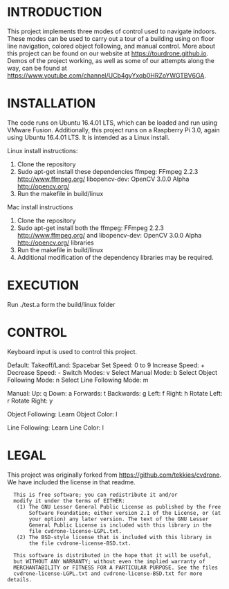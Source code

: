 # INTRODUCTION
This project implements three modes of control used to navigate indoors. These modes can be used to carry out a tour of a building using on floor line navigation, colored object following, and manual control. More about this project can be found on our website at https://tourdrone.github.io. Demos of the project working, as well as some of our attempts along the way, can be found at https://www.youtube.com/channel/UCb4gyYxqb0HRZoYWGTBV6GA. 
    
# INSTALLATION
The code runs on Ubuntu 16.4.01 LTS, which can be loaded and run using VMware Fusion. Additionally, this project runs on a Raspberry Pi 3.0, again using Ubuntu 16.4.01 LTS. It is intended as a Linux install.

Linux install instructions:
  1. Clone the repository
  2. Sudo apt-get install these dependencies
  	ffmpeg: 
	  FFmpeg 2.2.3 <LGPL v2.1 license> http://www.ffmpeg.org/
	libopencv-dev: 
	  OpenCV 3.0.0 Alpha <BSD license> http://opencv.org/
  3. Run the makefile in build/linux
  
Mac install instructions
  1. Clone the repository
  2. Sudo apt-get install both the 
  	ffmpeg: FFmpeg 2.2.3 <LGPL v2.1 license> http://www.ffmpeg.org/ and
	libopencv-dev: OpenCV 3.0.0 Alpha <BSD license> http://opencv.org/ libraries
  3. Run the makefile in build/linux
  4. Additional modification of the dependency libraries may be required.


# EXECUTION
Run ./test.a form the build/linux folder


# CONTROL
  Keyboard input is used to control this project.
  
  Default:
    Takeoff/Land: Spacebar
    Set Speed: 0 to 9
    Increase Speed: +
    Decrease Speed: -
    Switch Modes: v
    Select Manual Mode: b
    Select Object Following Mode: n
    Select Line Following Mode: m
  
  Manual:
    Up: q
    Down: a
    Forwards: t
    Backwards: g
    Left: f
    Right: h
    Rotate Left: r
    Rotate Right: y
  
  Object Following:
    Learn Object Color: l
  
  Line Following:
    Learn Line Color: l


# LEGAL
This project was originally forked from https://github.com/tekkies/cvdrone. We have included the license in that readme. 

	  This is free software; you can redistribute it and/or
	  modify it under the terms of EITHER:
	   (1) The GNU Lesser General Public License as published by the Free
		   Software Foundation; either version 2.1 of the License, or (at
		   your option) any later version. The text of the GNU Lesser
		   General Public License is included with this library in the
		   file cvdrone-license-LGPL.txt.
	   (2) The BSD-style license that is included with this library in
		   the file cvdrone-license-BSD.txt.

	  This software is distributed in the hope that it will be useful,
	  but WITHOUT ANY WARRANTY; without even the implied warranty of
	  MERCHANTABILITY or FITNESS FOR A PARTICULAR PURPOSE. See the files
	  cvdrone-license-LGPL.txt and cvdrone-license-BSD.txt for more details.
